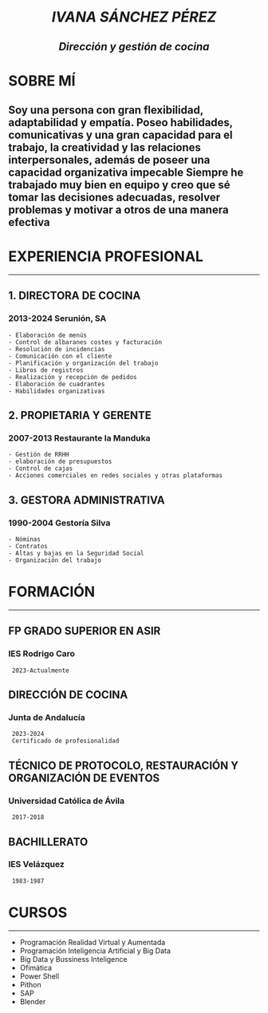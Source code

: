 
# <p align="center"> *IVANA SÁNCHEZ PÉREZ*
## <p align="center"> *Dirección y gestión de cocina*

# SOBRE MÍ 

   Soy una persona con gran flexibilidad, adaptabilidad y empatía. Poseo habilidades, comunicativas y una gran capacidad para el trabajo, la creatividad y las relaciones interpersonales, además de poseer una capacidad organizativa impecable
   Siempre he trabajado muy bien en equipo y creo que sé tomar las decisiones adecuadas, resolver problemas y motivar a otros de una manera efectiva 
---

# EXPERIENCIA PROFESIONAL
____________________________________________________________________________

## 1.  DIRECTORA DE COCINA
 ### 2013-2024   Serunión, SA
 
    - Elaboración de menús
    - Control de albaranes costes y facturación
    - Resolución de incidencias
    - Comunicación con el cliente
    - Planificación y organización del trabajo
    - Libros de registros
    - Realización y recepción de pedidos
    - Elaboración de cuadrantes
    - Habilidades organizativas
  
## 2.  PROPIETARIA Y GERENTE 
### 2007-2013   Restaurante la Manduka

    - Gestión de RRHH
    - elaboración de presupuestos
    - Control de cajas
    - Acciones comerciales en redes sociales y otras plataformas
  
## 3.  GESTORA ADMINISTRATIVA
 ### 1990-2004   Gestoría Silva
 
    - Nóminas
    - Contratos
    - Altas y bajas en la Seguridad Social
    - Organización del trabajo

# FORMACIÓN
____________________________________________________________________________

## FP GRADO SUPERIOR EN ASIR
 ### IES Rodrigo Caro
     2023-Actualmente
## DIRECCIÓN DE COCINA
 ### Junta de Andalucía
     2023-2024 
     Certificado de profesionalidad
## TÉCNICO DE PROTOCOLO, RESTAURACIÓN Y ORGANIZACIÓN DE EVENTOS
 ### Universidad Católica de Ávila
     2017-2018
## BACHILLERATO
 ### IES Velázquez
     1983-1987

# CURSOS
____________________________________________________________________________

- Programación Realidad Virtual y Aumentada
- Programación Inteligencia Artificial y Big Data
- Big Data y Bussiness Inteligence
- Ofimática
- Power Shell
- Pithon
- SAP
- Blender


<span style ="color🟪"></span>



